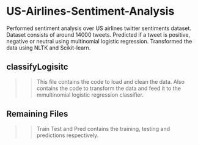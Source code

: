 # US-Airlines-Sentiment-Analysis

Performed sentiment analysis over US airlines twitter sentiments dataset. Dataset consists of around 14000 tweets. Predicted if a tweet is positive, negative or neutral using multinomial logistic regression. Transformed the data using NLTK and Scikit-learn.

## classifyLogisitc
>>This file contains the code to load and clean the data. Also contains the code to transform the data and feed it to the mmultinomial logistic regression classifier.

## Remaining Files
>> Train Test and Pred contains the training, testing and predictions respectively.
